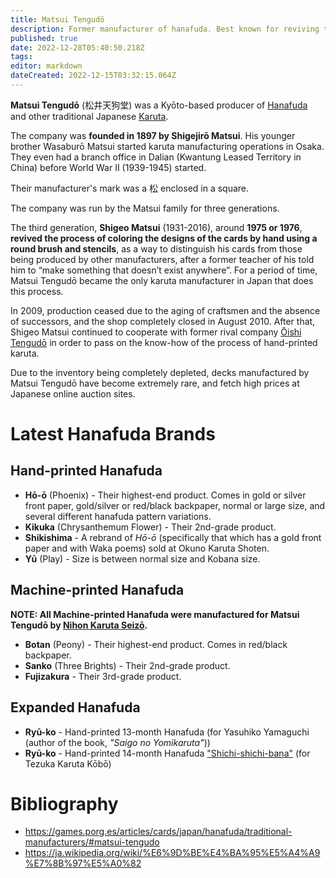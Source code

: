 ```yaml
---
title: Matsui Tengudō
description: Former manufacturer of hanafuda. Best known for reviving the hand-printing process.
published: true
date: 2022-12-28T05:40:50.218Z
tags: 
editor: markdown
dateCreated: 2022-12-15T03:32:15.064Z
---
```


**Matsui Tengudō** (松井天狗堂) was a Kyōto-based producer of [Hanafuda](/en/hanafuda) and other traditional Japanese [Karuta](/en/karuta).

The company was **founded in 1897 by Shigejirō Matsui**. His younger brother Wasaburō Matsui started karuta manufacturing operations in Osaka. They even had a branch office in Dalian (Kwantung Leased Territory in China) before World War II (1939-1945) started.

Their manufacturer's mark was a 松 enclosed in a square.

The company was run by the Matsui family for three generations.

The third generation, **Shigeo Matsui** (1931-2016), around **1975 or 1976**, **revived the process of coloring the designs of the cards by hand using a round brush and stencils**, as a way to distinguish his cards from those being produced by other manufacturers, after a former teacher of his told him to “make something that doesn’t exist anywhere”. For a period of time, Matsui Tengudō became the only karuta manufacturer in Japan that does this process. 

In 2009, production ceased due to the aging of craftsmen and the absence of successors, and the shop completely closed in August 2010. After that, Shigeo Matsui continued to cooperate with former rival company [Ōishi Tengudō](/en/hanafuda/manufacturers/oishitengudo) in order to pass on the know-how of the process of hand-printed karuta.

Due to the inventory being completely depleted, decks manufactured by Matsui Tengudō have become extremely rare, and fetch high prices at Japanese online auction sites.

# Latest Hanafuda Brands
## Hand-printed Hanafuda
- **Hō-ō** (Phoenix) - Their highest-end product. Comes in gold or silver front paper, gold/silver or red/black backpaper, normal or large size, and several different hanafuda pattern variations.
- **Kikuka** (Chrysanthemum Flower) - Their 2nd-grade product.
- **Shikishima** - A rebrand of *Hō-ō* (specifically that which has a gold front paper and with Waka poems) sold at Okuno Karuta Shoten.
- **Yū** (Play) - Size is between normal size and Kobana size.
## Machine-printed Hanafuda
**NOTE: All Machine-printed Hanafuda were manufactured for Matsui Tengudō by [Nihon Karuta Seizō](/en/hanafuda/manufacturers/nihonkaruta).**
- **Botan** (Peony) - Their highest-end product. Comes in red/black backpaper.
- **Sanko** (Three Brights) - Their 2nd-grade product.
- **Fujizakura** - Their 3rd-grade product.
## Expanded Hanafuda
- **Ryū-ko** - Hand-printed 13-month Hanafuda (for Yasuhiko Yamaguchi (author of the book, *"Saigo no Yomikaruta"*))
- **Ryū-ko** - Hand-printed 14-month Hanafuda ["Shichi-shichi-bana"](/en/newgames/shichi-shichi-bana) (for Tezuka Karuta Kōbō)

# Bibliography
- https://games.porg.es/articles/cards/japan/hanafuda/traditional-manufacturers/#matsui-tengudo
- https://ja.wikipedia.org/wiki/%E6%9D%BE%E4%BA%95%E5%A4%A9%E7%8B%97%E5%A0%82